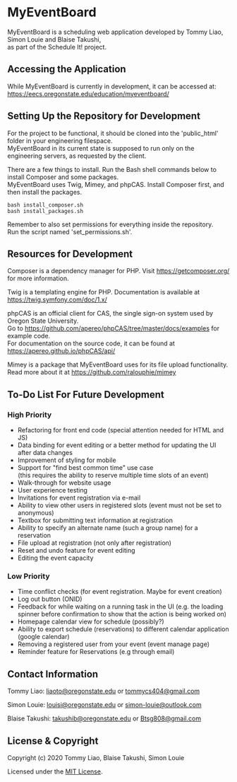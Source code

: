 # MyEventBoard

MyEventBoard is a scheduling web application developed by Tommy Liao, Simon Louie and Blaise Takushi,  
as part of the Schedule It! project.

## Accessing the Application

While MyEventBoard is currently in development, it can be accessed at:  
https://eecs.oregonstate.edu/education/myeventboard/

## Setting Up the Repository for Development

For the project to be functional, it should be cloned into the 'public_html' folder in your engineering filespace.  
MyEventBoard in its current state is supposed to run only on the engineering servers, as requested by the client.  

There are a few things to install. Run the Bash shell commands below to install Composer and some packages.  
MyEventBoard uses Twig, Mimey, and phpCAS. Install Composer first, and then install the packages.

`bash install_composer.sh`  
`bash install_packages.sh`

Remember to also set permissions for everything inside the repository.  
Run the script named 'set_permissions.sh'.

## Resources for Development

Composer is a dependency manager for PHP. Visit https://getcomposer.org/ for more information.

Twig is a templating engine for PHP. Documentation is available at https://twig.symfony.com/doc/1.x/  

phpCAS is an official client for CAS, the single sign-on system used by Oregon State University.  
Go to https://github.com/apereo/phpCAS/tree/master/docs/examples for example code.  
For documentation on the source code, it can be found at https://apereo.github.io/phpCAS/api/

Mimey is a package that MyEventBoard uses for its file upload functionality.  
Read more about it at https://github.com/ralouphie/mimey

## To-Do List For Future Development

### High Priority
- Refactoring for front end code (special attention needed for HTML and JS)
- Data binding for event editing or a better method for updating the UI after data changes
- Improvement of styling for mobile
- Support for "find best common time" use case  
    (this requires the ability to reserve multiple time slots of an event)
- Walk-through for website usage
- User experience testing
- Invitations for event registration via e-mail
- Ability to view other users in registered slots (event must not be set to anonymous)
- Textbox for submitting text information at registration
- Ability to specify an alternate name (such a group name) for a reservation
- File upload at registration (not only after registration)
- Reset and undo feature for event editing
- Editing the event capacity

### Low Priority
- Time conflict checks (for event registration. Maybe for event creation)
- Log out button (ONID)
- Feedback for while waiting on a running task in the UI 
     (e.g. the loading spinner before confirmation to show that the action is being worked on)
- Homepage calendar view for schedule (possibly?)
- Ability to export schedule (reservations) to different calendar application (google calendar)
- Removing a registered user from your event (event manage page)
- Reminder feature for Reservations (e.g through email)

## Contact Information

Tommy Liao: liaoto@oregonstate.edu or tommycs404@gmail.com

Simon Louie: louisi@oregonstate.edu or simon-louie@outlook.com

Blaise Takushi: takushib@oregonstate.edu or Btsg808@gmail.com 

## License & Copyright

Copyright (c) 2020 Tommy Liao, Blaise Takushi, Simon Louie

Licensed under the [MIT License](LICENSE).


